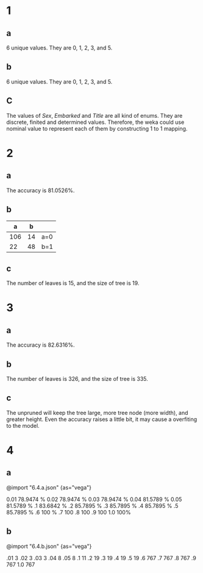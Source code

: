 # 1

## a

6 unique values. They are 0, 1, 2, 3, and 5.

## b

6 unique values. They are 0, 1, 2, 3, and 5.

## C

The values of $Sex$, $Embarked$ and $Title$ are all kind of enums. They are discrete, finited and determined values. Therefore, the weka could use nominal value to represent each of them by constructing 1 to 1 mapping.

# 2

## a

The accuracy is 81.0526%.

## b

| a   | b   |     |
| --- | --- | --- |
| 106 | 14  | a=0 |
| 22  | 48  | b=1 |

## c

The number of leaves is 15, and the size of tree is 19.

# 3

## a

The accuracy is 82.6316%.

## b

The number of leaves is 326, and the size of tree is 335.

## c

The unpruned will keep the tree large, more tree node (more width), and greater height. Even the accuracy raises a little bit, it may cause a overfiting to the model.

# 4

## a

@import "6.4.a.json" {as="vega"}

0.01 78.9474 %
0.02 78.9474 %
0.03 78.9474 %
0.04 81.5789 %
0.05 81.5789 %
.1 83.6842 %
.2 85.7895 %
.3 85.7895 %
.4 85.7895 %
.5 85.7895 %
.6 100      %
.7 100 
.8 100 
.9 100 
1.0 100%

## b

@import "6.4.b.json" {as="vega"}

.01 3
.02 3
.03 3
.04 8
.05 8
.1 11
.2 19
.3 19
.4 19
.5 19
.6 767
.7 767
.8 767
.9 767
1.0 767